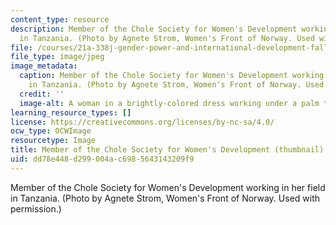 ```yaml
---
content_type: resource
description: Member of the Chole Society for Women's Development working in her field
  in Tanzania. (Photo by Agnete Strom, Women's Front of Norway. Used with permission.)
file: /courses/21a-338j-gender-power-and-international-development-fall-2003/dd78e448d299004ac6985643143209f9_21a-338jf03-th.jpg
file_type: image/jpeg
image_metadata:
  caption: Member of the Chole Society for Women's Development working in her field
    in Tanzania. (Photo by Agnete Strom, Women's Front of Norway. Used with permission.)
  credit: ''
  image-alt: A woman in a brightly-colored dress working under a palm tree.
learning_resource_types: []
license: https://creativecommons.org/licenses/by-nc-sa/4.0/
ocw_type: OCWImage
resourcetype: Image
title: Member of the Chole Society for Women's Development (thumbnail)
uid: dd78e448-d299-004a-c698-5643143209f9
---
```

Member of the Chole Society for Women's Development working in her field in Tanzania. (Photo by Agnete Strom, Women's Front of Norway. Used with permission.)